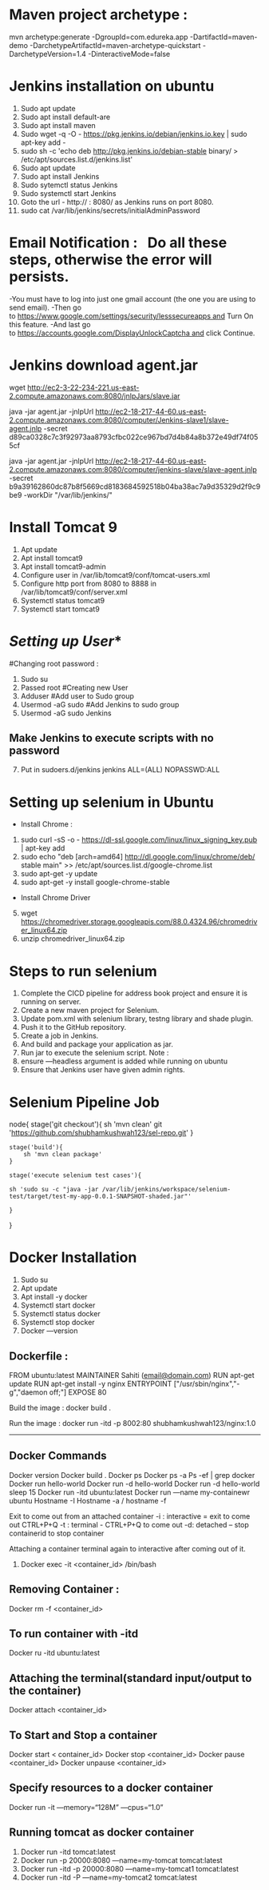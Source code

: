 # Maven project archetype : 

mvn archetype:generate -DgroupId=com.edureka.app -DartifactId=maven-demo -DarchetypeArtifactId=maven-archetype-quickstart -DarchetypeVersion=1.4 -DinteractiveMode=false


# Jenkins installation on ubuntu

   1. Sudo apt update
   2. Sudo apt install default-are
   3. Sudo apt install maven
   4. Sudo  wget -q -O - https://pkg.jenkins.io/debian/jenkins.io.key | sudo apt-key add -
   5. sudo sh -c 'echo deb http://pkg.jenkins.io/debian-stable binary/ > /etc/apt/sources.list.d/jenkins.list'
   6. Sudo apt update
   7. Sudo apt install Jenkins
   8. Sudo sytemctl status Jenkins
   9. Sudo systemctl start Jenkins
  10. Goto the url - http://<IP address> : 8080/ as Jenkins runs on port 8080.
  11. sudo cat /var/lib/jenkins/secrets/initialAdminPassword

# Email Notification :   Do all these steps, otherwise the error will persists.
-You must have to log into just one gmail account (the one you are using to send email).
-Then go to https://www.google.com/settings/security/lesssecureapps and Turn On this feature.
-And last go to https://accounts.google.com/DisplayUnlockCaptcha and click Continue.


# Jenkins download agent.jar
wget http://ec2-3-22-234-221.us-east-2.compute.amazonaws.com:8080/jnlpJars/slave.jar


java -jar agent.jar -jnlpUrl http://ec2-18-217-44-60.us-east-2.compute.amazonaws.com:8080/computer/Jenkins-slave1/slave-agent.jnlp -secret d89ca0328c7c3f92973aa8793cfbc022ce967bd7d4b84a8b372e49df74f055cf 

java -jar agent.jar -jnlpUrl http://ec2-18-217-44-60.us-east-2.compute.amazonaws.com:8080/computer/jenkins-slave/slave-agent.jnlp -secret b9a39162860dc87b8f5669cd8183684592518b04ba38ac7a9d35329d2f9c9be9 -workDir "/var/lib/jenkins/"



# Install Tomcat 9
1. Apt update
2. Apt install tomcat9
3. Apt install tomcat9-admin
4. Configure user in /var/lib/tomcat9/conf/tomcat-users.xml
    <role rolename="manager-script"/>
    <role rolename="manager-jmx"/>
    <role rolename="manager-gui"/>
    <role rolename="manager-status"/>
    <user username="tomcat" password="password" roles="manager-gui, manager-status, manager-jmx, manager-script"/>
5. Configure http port  from 8080 to 8888 in /var/lib/tomcat9/conf/server.xml
6. Systemctl status tomcat9
7. Systemctl start tomcat9


# ***********Setting up User************

#Changing root password :
1. Sudo su
2. Passed root
#Creating new User
3. Adduser <username>
#Add user to Sudo group
5. Usermod -aG sudo <username>
#Add Jenkins to sudo group
6. Usermod -aG sudo Jenkins
## Make Jenkins to execute scripts with no password
7. Put in sudoers.d/jenkins
jenkins ALL=(ALL) NOPASSWD:ALL


# Setting up selenium in Ubuntu

- Install Chrome : 
1. sudo curl -sS -o - https://dl-ssl.google.com/linux/linux_signing_key.pub | apt-key add
2. sudo echo "deb [arch=amd64]  http://dl.google.com/linux/chrome/deb/ stable main" >> /etc/apt/sources.list.d/google-chrome.list
3. sudo apt-get -y update
4. sudo apt-get -y install google-chrome-stable

- Install Chrome Driver

5. wget https://chromedriver.storage.googleapis.com/88.0.4324.96/chromedriver_linux64.zip
6. unzip chromedriver_linux64.zip


# Steps to run selenium

1. Complete the CICD pipeline for address book project and ensure it is running on server.
2. Create a new maven project for Selenium.
3. Update pom.xml with selenium library, testng library and shade plugin.
4. Push it to the GitHub repository.
5. Create a job in Jenkins.
6. And build and package your application as jar.
7. Run jar to execute the selenium script.
Note : 
1. ensure —headless argument is added while running on ubuntu
2. Ensure that Jenkins user have given admin rights.

# Selenium Pipeline Job
node{
    stage('git checkout'){
       sh 'mvn clean'
       git 'https://github.com/shubhamkushwah123/sel-repo.git' 
    }
    
    stage('build'){
        sh 'mvn clean package'
    }
    
    stage('execute selenium test cases'){
        
    sh 'sudo su -c "java -jar /var/lib/jenkins/workspace/selenium-test/target/test-my-app-0.0.1-SNAPSHOT-shaded.jar"' 
    
    }
}


# Docker Installation 
1. Sudo su
2. Apt update
3. Apt install -y docker
4. Systemctl start docker
5. Systemctl status docker
6. Systemctl stop docker
7. Docker —version

## Dockerfile :
FROM ubuntu:latest
MAINTAINER Sahiti (email@domain.com)
RUN apt-get update
RUN apt-get install -y nginx
ENTRYPOINT ["/usr/sbin/nginx","-g","daemon off;"]
EXPOSE 80

Build the image : docker build .

Run the image : docker run -itd -p 8002:80 shubhamkushwah123/nginx:1.0
*************************************************************************************
## Docker Commands

Docker version
Docker build .
Docker ps
Docker ps -a
Ps -ef | grep docker
Docker run hello-world
Docker run -d hello-world
Docker run -d hello-world sleep 15
Docker run -itd ubuntu:latest
Docker run —name my-containewr ubuntu
Hostname -I
Hostname -a / hostname -f

Exit to come out from an attached container
-i : interactive = exit to come out CTRL+P+Q
-t : terminal  - CTRL+P+Q to come out
-d: detached – stop containerid to stop container

Attaching a container terminal again to interactive after coming out of it.
1. Docker exec -it <container_id> /bin/bash

## Removing Container : 
Docker rm -f <container_id>

## To run container with -itd
Docker ru -itd ubuntu:latest

## Attaching the terminal(standard input/output to the container)
Docker attach <container_id>

## To Start and Stop a container
Docker start < container_id>
Docker stop <container_id>
Docker pause <container_id>
Docker unpause <container_id>

## Specify resources to a docker container
Docker run -it —memory=“128M” —cpus=“1.0”


## Running tomcat as docker container
1. Docker run -itd tomcat:latest
2. Docker run -p 20000:8080 —name=my-tomcat tomcat:latest
3. Docker run -itd -p 20000:8080 —name=my-tomcat1 tomcat:latest
4. Docker run -itd -P —name=my-tomcat2 tomcat:latest
